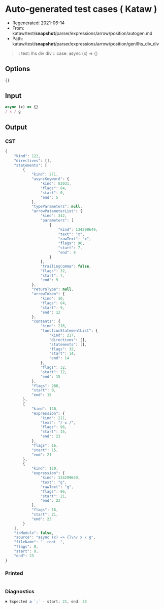 # Auto-generated test cases ( Kataw )
- Regenerated: 2021-06-14
- From: kataw/test/__snapshot__/parser/expressions/arrow/position/autogen.md
- Path: kataw/test/__snapshot__/parser/expressions/arrow/position/gen/lhs_div_div
> :: test: lhs div div
> :: case: async (x) => {}
## Options

`````js
{}
`````
## Input

`````js
async (x) => {}
/ x / g
`````
## Output

### CST

```javascript
{
    "kind": 122,
    "directives": [],
    "statements": [
        {
            "kind": 271,
            "asyncKeyword": {
                "kind": 82031,
                "flags": 64,
                "start": 0,
                "end": 5
            },
            "typeParameters": null,
            "arrowPatameterList": {
                "kind": 342,
                "parameters": [
                    {
                        "kind": 134299649,
                        "text": "x",
                        "rawText": "x",
                        "flags": 96,
                        "start": 7,
                        "end": 8
                    }
                ],
                "trailingComma": false,
                "flags": 32,
                "start": 7,
                "end": 9
            },
            "returnType": null,
            "arrowToken": {
                "kind": 10,
                "flags": 64,
                "start": 9,
                "end": 12
            },
            "contents": {
                "kind": 216,
                "functionStatementList": {
                    "kind": 217,
                    "directives": [],
                    "statements": [],
                    "flags": 32,
                    "start": 14,
                    "end": 14
                },
                "flags": 32,
                "start": 12,
                "end": 15
            },
            "flags": 288,
            "start": 0,
            "end": 15
        },
        {
            "kind": 120,
            "expression": {
                "kind": 221,
                "text": "/ x /",
                "flags": 96,
                "start": 15,
                "end": 21
            },
            "flags": 16,
            "start": 15,
            "end": 21
        },
        {
            "kind": 120,
            "expression": {
                "kind": 134299649,
                "text": "g",
                "rawText": "g",
                "flags": 96,
                "start": 21,
                "end": 23
            },
            "flags": 16,
            "start": 21,
            "end": 23
        }
    ],
    "isModule": false,
    "source": "async (x) => {}\n/ x / g",
    "fileName": "__root__",
    "flags": 0,
    "start": 0,
    "end": 23
}
```

### Printed

```javascript

```

### Diagnostics

```javascript
✖ Expected a `;` - start: 21, end: 23

```

